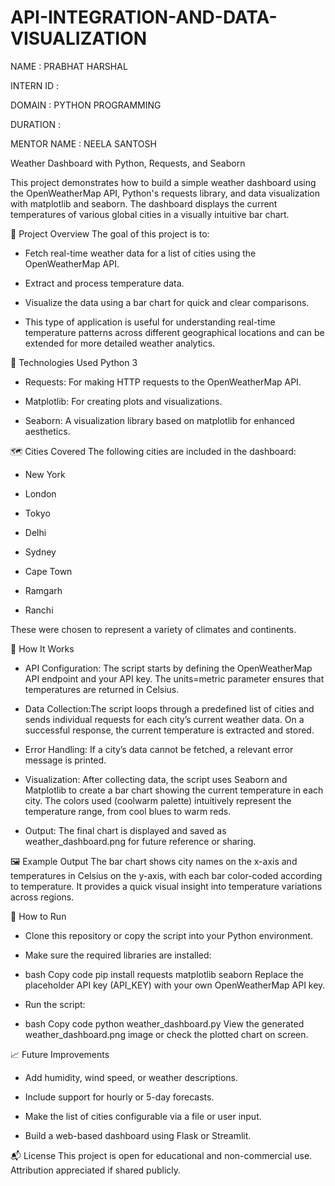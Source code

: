 # API-INTEGRATION-AND-DATA-VISUALIZATION
NAME : PRABHAT HARSHAL

INTERN ID : 

DOMAIN : PYTHON PROGRAMMING

DURATION :

MENTOR NAME : NEELA SANTOSH 


Weather Dashboard with Python, Requests, and Seaborn

This project demonstrates how to build a simple weather dashboard using the OpenWeatherMap API, Python's requests library, and data visualization with matplotlib and seaborn. The dashboard displays the current temperatures of various global cities in a visually intuitive bar chart.

📌 Project Overview
The goal of this project is to:

* Fetch real-time weather data for a list of cities using the OpenWeatherMap API.

* Extract and process temperature data.

* Visualize the data using a bar chart for quick and clear comparisons.

* This type of application is useful for understanding real-time temperature patterns across different geographical locations and can be extended for more detailed weather analytics.

🧰 Technologies Used
Python 3

* Requests: For making HTTP requests to the OpenWeatherMap API.

* Matplotlib: For creating plots and visualizations.

* Seaborn: A visualization library based on matplotlib for enhanced aesthetics.

🗺️ Cities Covered
The following cities are included in the dashboard:

* New York

* London

* Tokyo

* Delhi

* Sydney

* Cape Town

* Ramgarh

* Ranchi

These were chosen to represent a variety of climates and continents.

🔧 How It Works
* API Configuration:
The script starts by defining the OpenWeatherMap API endpoint and your API key. The units=metric parameter ensures that temperatures are returned in Celsius.

* Data Collection:The script loops through a predefined list of cities and sends individual requests for each city’s current weather data. On a successful response, the current temperature is extracted and stored.

* Error Handling:
If a city’s data cannot be fetched, a relevant error message is printed.

* Visualization:
After collecting data, the script uses Seaborn and Matplotlib to create a bar chart showing the current temperature in each city. The colors used (coolwarm palette) intuitively represent the temperature range, from cool blues to warm reds.

* Output:
The final chart is displayed and saved as weather_dashboard.png for future reference or sharing.

🖼️ Example Output
The bar chart shows city names on the x-axis and temperatures in Celsius on the y-axis, with each bar color-coded according to temperature. It provides a quick visual insight into temperature variations across regions.

🚀 How to Run
* Clone this repository or copy the script into your Python environment.

* Make sure the required libraries are installed:

* bash
Copy code
pip install requests matplotlib seaborn
Replace the placeholder API key (API_KEY) with your own OpenWeatherMap API key.

* Run the script:

* bash
Copy code
python weather_dashboard.py
View the generated weather_dashboard.png image or check the plotted chart on screen.

📈 Future Improvements
* Add humidity, wind speed, or weather descriptions.

* Include support for hourly or 5-day forecasts.

* Make the list of cities configurable via a file or user input.

* Build a web-based dashboard using Flask or Streamlit.

📬 License
This project is open for educational and non-commercial use. Attribution appreciated if shared publicly.
